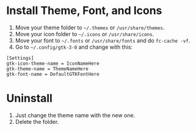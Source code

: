 # Install Theme, Font, and Icons
1. Move your theme folder to `~/.themes` or `/usr/share/themes`.
2. Move your icon folder to `~/.icons` or `/usr/share/icons`.
3. Move your font to `~/.fonts` or `/usr/share/fonts` and do `fc-cache -vf`.
4. Go to `~/.config/gtk-3-0` and change with this:
```
[Settings]
gtk-icon-theme-name = IconNameHere
gtk-theme-name = ThemeNameHere
gtk-font-name = DefaultGTKFontHere
```

# Uninstall
1. Just change the theme name with the new one.
2. Delete the folder.
